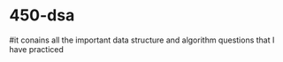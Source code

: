 # 450-dsa
#it conains all the important data structure and algorithm questions that I have practiced
